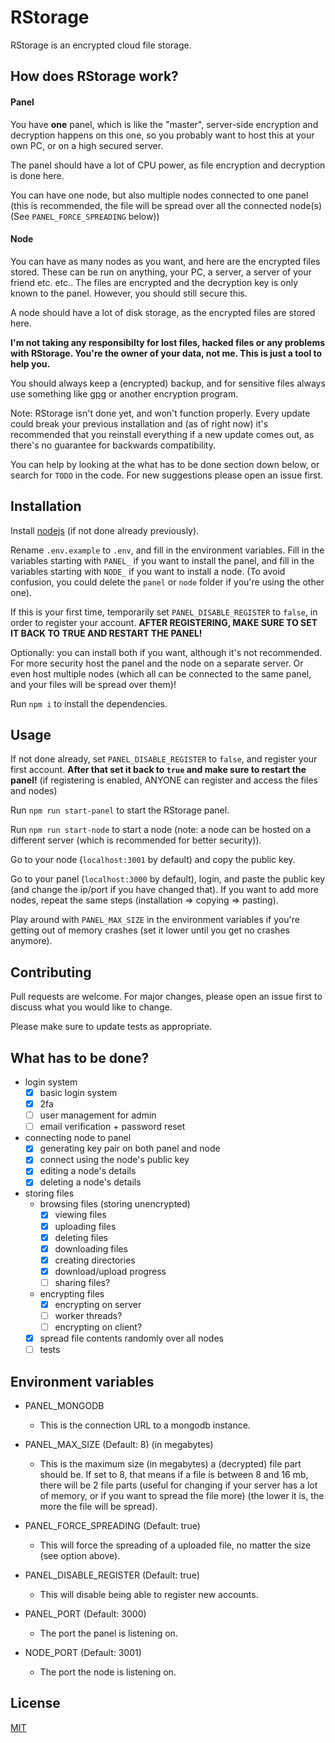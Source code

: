 # RStorage

RStorage is an encrypted cloud file storage.

## How does RStorage work?

#### Panel

You have **one** panel, which is like the "master", server-side encryption and decryption happens on this one, so you probably want to host this at your own PC, or on a high secured server. 

The panel should have a lot of CPU power, as file encryption and decryption is done here.

You can have one node, but also multiple nodes connected to one panel (this is recommended, the file will be spread over all the connected node(s) (See `PANEL_FORCE_SPREADING` below))

#### Node

You can have as many nodes as you want, and here are the encrypted files stored. These can be run on anything, your PC, a server, a server of your friend etc. etc.. The files are encrypted and the decryption key is only known to the panel. However, you should still secure this. 

A node should have a lot of disk storage, as the encrypted files are stored here.

**I'm not taking any responsibilty for lost files, hacked files or any problems with RStorage. You're the owner of your data, not me. This is just a tool to help you.**

You should always keep a (encrypted) backup, and for sensitive files always use something like [gpg](https://gnupg.org/) or another encryption program.

Note: RStorage isn't done yet, and won't function properly. Every update could break your previous installation and (as of right now) it's recommended that you reinstall everything if a new update comes out, as there's no guarantee for backwards compatibility.

You can help by looking at the what has to be done section down below, or search for `TODO` in the code. For new suggestions please open an issue first.

## Installation

Install [nodejs](https://nodejs.org/en/download/) (if not done already previously).

Rename `.env.example` to `.env`, and fill in the environment variables. Fill in the variables starting with `PANEL_` if you want to install the panel, and fill in the variables starting with `NODE_` if you want to install a node. (To avoid confusion, you could delete the `panel` or `node` folder if you're using the other one).

If this is your first time, temporarily set `PANEL_DISABLE_REGISTER` to `false`, in order to register your account. **AFTER REGISTERING, MAKE SURE TO SET IT BACK TO TRUE AND RESTART THE PANEL!**

Optionally: you can install both if you want, although it's not recommended. For more security host the panel and the node on a separate server. Or even host multiple nodes (which all can be connected to the same panel, and your files will be spread over them)!

Run `npm i` to install the dependencies.

## Usage

If not done already, set `PANEL_DISABLE_REGISTER` to `false`, and register your first account. **After that set it back to `true` and make sure to restart the panel!** (if registering is enabled, ANYONE can register and access the files and nodes)

Run `npm run start-panel` to start the RStorage panel.

Run `npm run start-node` to start a node (note: a node can be hosted on a different server (which is recommended for better security)).

Go to your node (`localhost:3001` by default) and copy the public key.

Go to your panel (`localhost:3000` by default), login, and paste the public key (and change the ip/port if you have changed that). If you want to add more nodes, repeat the same steps (installation => copying => pasting).

Play around with `PANEL_MAX_SIZE` in the environment variables if you're getting out of memory crashes (set it lower until you get no crashes anymore).

## Contributing
Pull requests are welcome. For major changes, please open an issue first to discuss what you would like to change.

Please make sure to update tests as appropriate.

## What has to be done?

* login system
	* [x] basic login system
	* [x] 2fa
	* [ ] user management for admin
	* [ ] email verification + password reset
* connecting node to panel
	* [x] generating key pair on both panel and node
	* [x] connect using the node's public key
	* [x] editing a node's details
	* [x] deleting a node's details
* storing files
	* browsing files (storing unencrypted)
		* [x] viewing files
		* [x] uploading files
		* [x] deleting files
		* [x] downloading files
		* [x] creating directories
		* [x] download/upload progress
		* [ ] sharing files?
	* encrypting files
		* [x] encrypting on server
		* [ ] worker threads?
		* [ ] encrypting on client?
	* [x] spread file contents randomly over all nodes
	* [ ] tests

## Environment variables
* PANEL_MONGODB
	* This is the connection URL to a mongodb instance.

* PANEL_MAX_SIZE (Default: 8) (in megabytes)
	* This is the maximum size (in megabytes) a (decrypted) file part should be. If set to 8, that means if a file is between 8 and 16 mb, there will be 2 file parts (useful for changing if your server has a lot of memory, or if you want to spread the file more) (the lower it is, the more the file will be spread).

* PANEL_FORCE_SPREADING (Default: true)
	* This will force the spreading of a uploaded file, no matter the size (see option above).

* PANEL_DISABLE_REGISTER (Default: true)
	* This will disable being able to register new accounts.

* PANEL_PORT (Default: 3000)
	* The port the panel is listening on.

* NODE_PORT (Default: 3001)
	* The port the node is listening on.

## License
[MIT](https://choosealicense.com/licenses/mit/)
